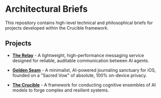 # Architectural Briefs

This repository contains high-level technical and philosophical briefs for projects developed within the Crucible framework.

## Projects

* **[The Relay](./TheRelay/README.md)** - A lightweight, high-performance messaging service designed for reliable, auditable communication between AI agents.

* **[Golden Seam](./GoldenSeam/README.md)** - A minimalist, AI-powered journaling sanctuary for iOS, founded on a "Sacred Vow" of absolute, 100% on-device privacy.

* **[The Crucible](./TheCrucible/README.md)** - A framework for conducting cognitive ensembles of AI models to forge complex and resilient systems.
